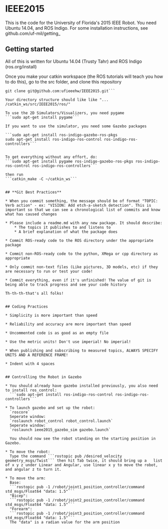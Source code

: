 IEEE2015
========

This is the code for the University of Florida's 2015 IEEE Robot.
You need Ubuntu 14.04, and ROS Indigo. For some installation instructions, see github.com/uf-mil/getting_

## Getting started

All of this is written for Ubuntu 14.04 (Trusty Tahr) and ROS Indigo (ros.org/install)

Once you make your catkin workspace (the ROS tutorials will teach you how to do this), go to the src folder, and clone this repository
```cd ~/catkin_ws/src
git clone git@github.com:ufieeehw/IEEE2015.git```

Your directory structure should like like "... /catkin_ws/src/IEEE2015/ros/"

To use the 2D Simulators/Visualizers, you need pygame
```sudo apt-get install pygame```

If you want to use the simulator, you need some Gazebo packages

```sudo apt-get install ros-indigo-gazebo-ros-pkgs
sudo apt-get install ros-indigo-ros-control ros-indigo-ros-controllers```


To get everything without any effort, do:
```sudo apt-get install pygame ros-indigo-gazebo-ros-pkgs ros-indigo-ros-control ros-indigo-ros-controllers```

then run 
```catkin_make -C ~/catkin_ws```


## **Git Best Practices**

* When you commit something, the message should be of format "TOPIC: Verb action" - ex: "VISION: Add etch-a-sketch detection". This is important so that we can see a chronological list of commits and know what has caused changes

* Please include a readme.md with any new package. It should describe:
    * The topics it publishes to and listens to
    * A brief explanation of what the package does

* Commit ROS-ready code to the ROS directory under the appropriate package

* Commit non-ROS-ready code to the python, XMega or cpp directory as appropriate

* Only commit non-text files (Like pictures, 3D models, etc) if they are necessary to run or test your code!

* Commit everything, even if it's unfinished! The value of git is being able to track progress and see your code history

Th-th-th-that's all folks!


## Coding Practices

* Simplicity is more important than speed

* Reliability and accuracy are more important than speed

* Uncommented code is as good as an empty file

* Use the metric units! Don't use imperial! No imperial!

* When publishing and subscribing to measured topics, ALWAYS SPECIFY UNITS AND A REFERENCE FRAME!

* Indent with 4 spaces


## Controlling the Robot in Gazebo

* You should already have gazebo installed previously, you also need to install ros_control:
  ```sudo apt-get install ros-indigo-ros-control ros-indigo-ros-controllers```

* To launch gazebo and set up the robot:
  `roscore`
  Seperate window:
  `roslaunch robot_control robot_control.launch`
  Seperate window:
  `roslaunch ieee2015_gazebo_sim gazebo.launch`

  You should now see the robot standing on the starting position in Gazebo.

* To move the robot:
  Type the command ```rostopic pub /desired_velocity geometry_msgs/Twist``` then hit Tab twice, it should bring up a   list of x y z under Linear and Angular, use linear x y to move the robot, and angular z to turn it.

* To move the arm:
  Base:
  ```rostopic pub -1 /robot/joint1_position_controller/command std_msgs/Float64 "data: 1.5"```
  "Bicep":
  ```rostopic pub -1 /robot/joint2_position_controller/command std_msgs/Float64 "data: 1.5"```
  "Forearm":
  ```rostopic pub -1 /robot/joint3_position_controller/command std_msgs/Float64 "data: 1.5"```
  The "data" is a radian value for the arm position
